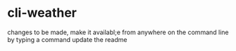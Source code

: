 # cli-weather
changes to be made, make it availabl;e from anywhere on the command line by typing a command
update the readme 
